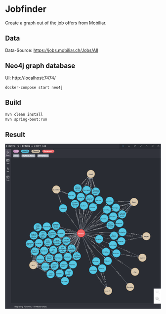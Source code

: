# Jobfinder
Create a graph out of the job offers from Mobiliar.

## Data
Data-Source: https://jobs.mobiliar.ch/Jobs/All

## Neo4j graph database
UI: http://localhost:7474/

    docker-compose start neo4j

## Build

    mvn clean install
    mvn spring-boot:run

## Result
![Overview](docs/overview.png)
